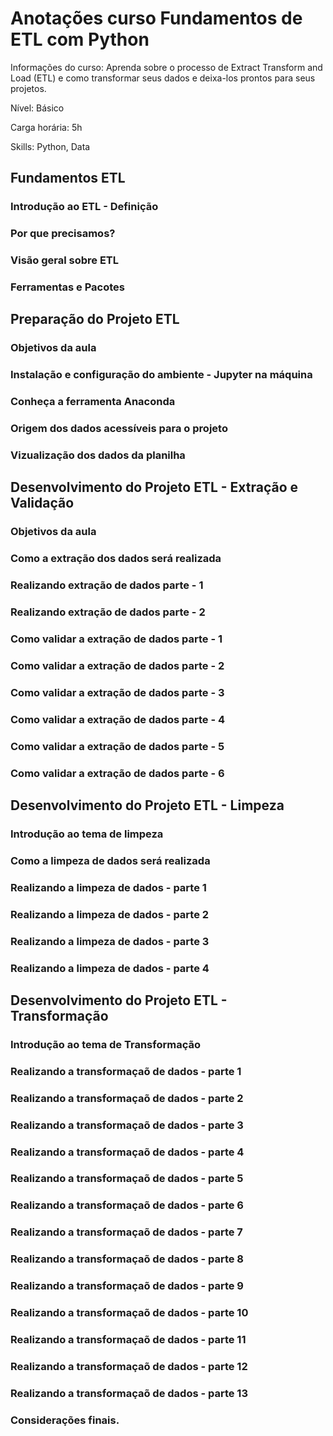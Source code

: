 # Anotações curso Fundamentos de ETL com Python

Informações do curso:
Aprenda sobre o processo de Extract Transform and Load (ETL) e como transformar seus dados e deixa-los prontos para seus projetos.

Nível: Básico

Carga horária: 5h

Skills: Python, Data

## Fundamentos ETL

### Introdução ao ETL - Definição

### Por que precisamos?

### Visão geral sobre ETL

### Ferramentas e Pacotes

## Preparação do Projeto ETL

### Objetivos da aula

### Instalação e configuração do ambiente - Jupyter na máquina

### Conheça a ferramenta Anaconda

### Origem dos dados acessíveis para o projeto

### Vizualização dos dados da planilha

## Desenvolvimento do Projeto ETL - Extração e Validação

### Objetivos da aula

### Como a extração dos dados será realizada

### Realizando extração de dados parte - 1

### Realizando extração de dados parte - 2

### Como validar a extração de dados parte - 1

### Como validar a extração de dados parte - 2

### Como validar a extração de dados parte - 3

### Como validar a extração de dados parte - 4

### Como validar a extração de dados parte - 5

### Como validar a extração de dados parte - 6

## Desenvolvimento do Projeto ETL - Limpeza

### Introdução ao tema de limpeza

### Como a limpeza de dados será realizada

### Realizando a limpeza de dados - parte 1

### Realizando a limpeza de dados - parte 2

### Realizando a limpeza de dados - parte 3

### Realizando a limpeza de dados - parte 4

## Desenvolvimento do Projeto ETL - Transformação

### Introdução ao tema de Transformação

### Realizando a transformaçaõ de dados - parte 1

### Realizando a transformaçaõ de dados - parte 2

### Realizando a transformaçaõ de dados - parte 3

### Realizando a transformaçaõ de dados - parte 4

### Realizando a transformaçaõ de dados - parte 5

### Realizando a transformaçaõ de dados - parte 6

### Realizando a transformaçaõ de dados - parte 7

### Realizando a transformaçaõ de dados - parte 8

### Realizando a transformaçaõ de dados - parte 9

### Realizando a transformaçaõ de dados - parte 10

### Realizando a transformaçaõ de dados - parte 11

### Realizando a transformaçaõ de dados - parte 12

### Realizando a transformaçaõ de dados - parte 13

### Considerações finais.




